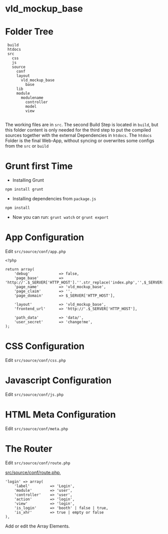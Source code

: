 
vld_mockup_base
==============================================

# Folder Tree
```
 build
 htdocs
 src
   css
   js
   source
     conf
     layout
       vld_mockup_base
         base
     lib
     module
       modulename
         controller
         model
         view
   
```

The working files are in ```src```. The second Build Step is located in ```build```, but this folder content is only needed for the third step to put the compiled sources together with the external Dependencies in ```htdocs```.
The ```htdocs``` Folder is the final Web-App, without syncing or overwrites some configs from the ```src``` or ```build```



# Grunt first Time

- Installing Grunt
```
npm install grunt
```

- Installing dependencies from ```package.js```
```
npm install
```

- Now you can run:
```grunt watch```
or
```grunt export```



# App Configuration

Edit ```src/source/conf/app.php``` 

```
<?php

return array(
    'debug'             => false,
    'page_base'         => 'http://'.$_SERVER['HTTP_HOST'].''.str_replace('index.php','',$_SERVER['PHP_SELF']),
    'page_name'         => 'vld_mockup_base', 
    'page_claim'        => '',
    'page_domain'       => $_SERVER['HTTP_HOST'],
    
    'layout'            => 'vld_mockup_base',
    'frontend_url'      => 'http://'.$_SERVER['HTTP_HOST'],
    
    'path_data'         => 'data/',     
    'user_secret'       => 'change!me',
);
```

# CSS Configuration

Edit ```src/source/conf/css.php``` 

# Javascript Configuration

Edit ```src/source/conf/js.php``` 

# HTML Meta Configuration

Edit ```src/source/conf/meta.php``` 

# The Router

Edit ```src/source/conf/route.php``` 

[src/source/conf/route.php](https://github.com/seekwhencer/Mockup-base/blob/master/src/source/conf/route.php "src/source/conf/route.php"),

```
'login' => array(
    'label'         => 'Login',
    'module'        => 'user',
    'controller'    => 'user',
    'action'        => 'login',
    'view'          => 'login',
    'is_login'      => 'booth' | false | true,
    'is_xhr'        => true | empty or false
),
````

Add or edit the Array Elements.


